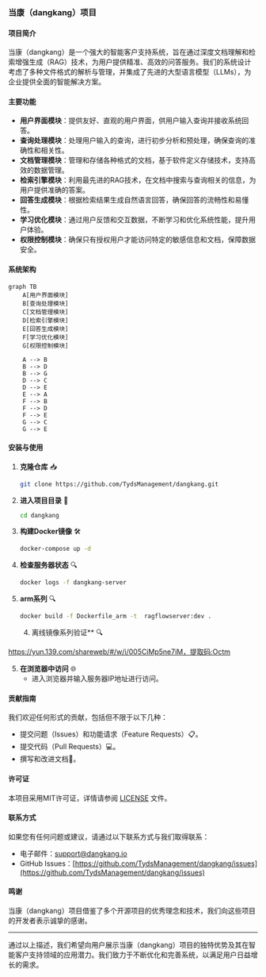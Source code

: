 ### 当康（dangkang）项目

#### 项目简介

当康（dangkang）是一个强大的智能客户支持系统，旨在通过深度文档理解和检索增强生成（RAG）技术，为用户提供精准、高效的问答服务。我们的系统设计考虑了多种文件格式的解析与管理，并集成了先进的大型语言模型（LLMs），为企业提供全面的智能解决方案。

#### 主要功能

- **用户界面模块**：提供友好、直观的用户界面，供用户输入查询并接收系统回答。
- **查询处理模块**：处理用户输入的查询，进行初步分析和预处理，确保查询的准确性和相关性。
- **文档管理模块**：管理和存储各种格式的文档，基于软件定义存储技术，支持高效的数据管理。
- **检索引擎模块**：利用最先进的RAG技术，在文档中搜索与查询相关的信息，为用户提供准确的答案。
- **回答生成模块**：根据检索结果生成自然语言回答，确保回答的流畅性和易懂性。
- **学习优化模块**：通过用户反馈和交互数据，不断学习和优化系统性能，提升用户体验。
- **权限控制模块**：确保只有授权用户才能访问特定的敏感信息和文档，保障数据安全。

#### 系统架构

```mermaid
graph TB
    A[用户界面模块]
    B[查询处理模块]
    C[文档管理模块]
    D[检索引擎模块]
    E[回答生成模块]
    F[学习优化模块]
    G[权限控制模块]

    A --> B
    B --> D
    B --> G
    D --> C
    D --> E
    E --> A
    F --> B
    F --> D
    F --> E
    G --> C
    G --> E
```

#### 安装与使用

1. **克隆仓库** 📥
    ```bash
    git clone https://github.com/TydsManagement/dangkang.git
    ```

2. **进入项目目录** 📂
    ```bash
    cd dangkang
    ```

3. **构建Docker镜像** 🛠️
    ```bash
    docker-compose up -d
    ```

4. **检查服务器状态** 🔍
    ```bash
    docker logs -f dangkang-server
    ```

5. **arm系列** 🔍
    ```bash
    docker build -f Dockerfile_arm -t  ragflowserver:dev .
    ```

    4. 离线镜像系列验证** 🔍

  https://yun.139.com/shareweb/#/w/i/005CiMp5ne7iM，提取码:Octm

5. **在浏览器中访问** 🌐
    - 进入浏览器并输入服务器IP地址进行访问。

#### 贡献指南

我们欢迎任何形式的贡献，包括但不限于以下几种：
- 提交问题（Issues）和功能请求（Feature Requests）📋。
- 提交代码（Pull Requests）💻。
- 撰写和改进文档📄。

#### 许可证

本项目采用MIT许可证，详情请参阅 [LICENSE](./LICENSE) 文件。

#### 联系方式

如果您有任何问题或建议，请通过以下联系方式与我们取得联系：
- 电子邮件：support@dangkang.io
- GitHub Issues：[https://github.com/TydsManagement/dangkang/issues](https://github.com/TydsManagement/dangkang/issues)

#### 鸣谢

当康（dangkang）项目借鉴了多个开源项目的优秀理念和技术，我们向这些项目的开发者表示诚挚的感谢。

---

通过以上描述，我们希望向用户展示当康（dangkang）项目的独特优势及其在智能客户支持领域的应用潜力。我们致力于不断优化和完善系统，以满足用户日益增长的需求。
